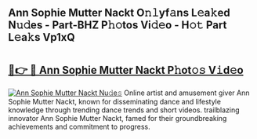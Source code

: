 ## Ann Sophie Mutter Nackt O𝚗𝚕yf𝚊ns L𝚎a𝚔ed N𝚞𝚍es - Part-BHZ P𝚑𝚘tos Vi𝚍𝚎o - H𝚘𝚝 Part L𝚎a𝚔s Vp1xQ

# <h2><a href="http://kf13hsy.oniu.top/?m=Ann+Sophie+Mutter+Nackt">🔗👉 🔴 Ann Sophie Mutter Nackt P𝚑ot𝚘𝚜 V𝚒d𝚎o</a></h2>

[![Ann Sophie Mutter Nackt Nu𝚍e𝚜](https://i.imgur.com/0qMVB7G.gif)](http://kf13hsy.oniu.top/?m=Ann+Sophie+Mutter+Nackt)
Online artist and amusement giver Ann Sophie Mutter Nackt, known for disseminating dance and lifestyle knowledge through trending dance trends and short videos. trailblazing innovator Ann Sophie Mutter Nackt, famed for their groundbreaking achievements and commitment to progress.  
